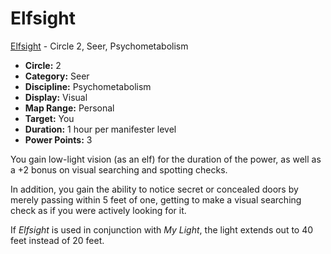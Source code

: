 # Elfsight

[Elfsight](/Psionics/E/Elfsight.md) - Circle 2, Seer, Psychometabolism

- **Circle:** 2
- **Category:** Seer
- **Discipline:** Psychometabolism
- **Display:** Visual
- **Map Range:** Personal
- **Target:** You
- **Duration:** 1 hour per manifester level
- **Power Points:** 3

You gain low-light vision (as an elf) for the duration of the power, as well as a +2 bonus on visual searching and spotting checks.

In addition, you gain the ability to notice secret or concealed doors by merely passing within 5 feet of one, getting to make a visual searching check as if you were actively looking for it.

If *Elfsight* is used in conjunction with *My Light*, the light extends out to 40 feet instead of 20 feet.
